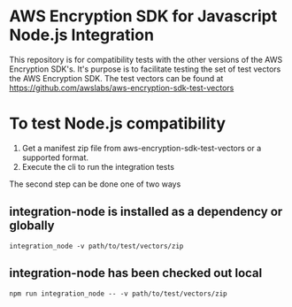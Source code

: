 # AWS Encryption SDK for Javascript Node.js Integration

This repository is for compatibility tests with the other versions of the AWS Encryption SDK's.
It's purpose is to facilitate testing the set of test vectors the AWS Encryption SDK.
The test vectors can be found at https://github.com/awslabs/aws-encryption-sdk-test-vectors

# To test Node.js compatibility

1. Get a manifest zip file from aws-encryption-sdk-test-vectors or a supported format.
1. Execute the cli to run the integration tests

The second step can be done one of two ways

## integration-node is installed as a dependency or globally

`integration_node -v path/to/test/vectors/zip`

## integration-node has been checked out local

`npm run integration_node -- -v path/to/test/vectors/zip`
